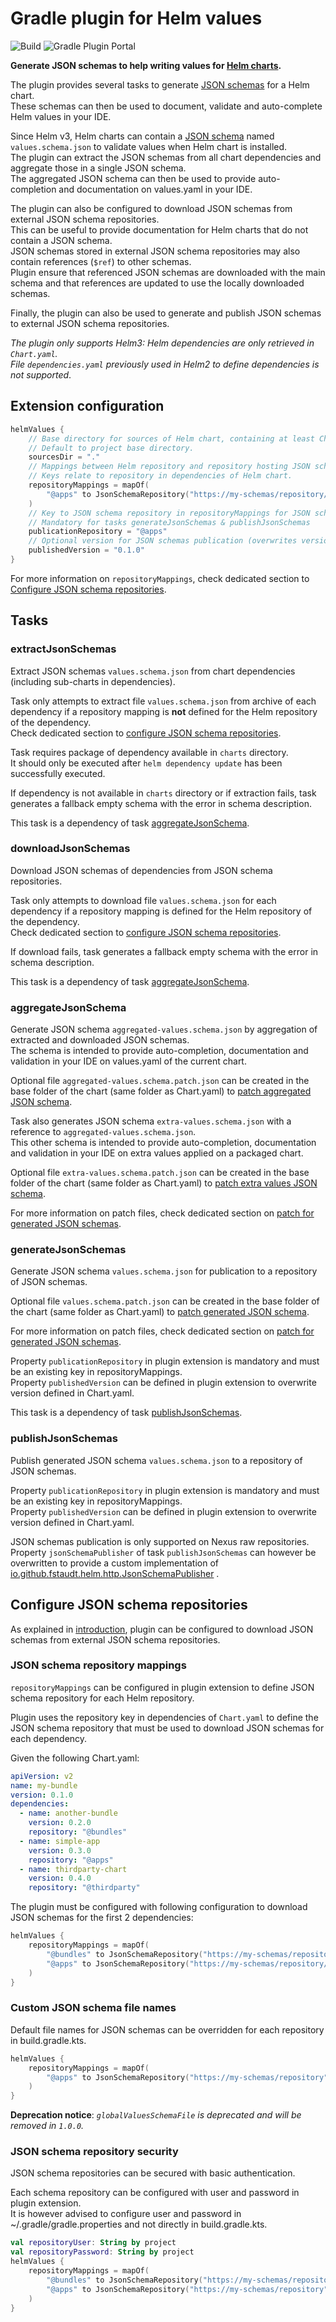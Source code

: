 # Gradle plugin for Helm values

![Build](https://github.com/fstaudt/helm-values/workflows/Build/badge.svg)
![Gradle Plugin Portal](https://img.shields.io/gradle-plugin-portal/v/io.github.fstaudt.helm-values)

**Generate JSON schemas to help writing values for [Helm charts](https://helm.sh/).**

The plugin provides several tasks to generate [JSON schemas](https://json-schema.org/) for a Helm chart.\
These schemas can then be used to document, validate and auto-complete Helm values in your IDE.

Since Helm v3, Helm charts can contain a [JSON schema](https://helm.sh/docs/topics/charts/#schema-files)
named `values.schema.json` to validate values when Helm chart is installed.\
The plugin can extract the JSON schemas from all chart dependencies and aggregate those in a single JSON schema.\
The aggregated JSON schema can then be used to provide auto-completion and documentation on values.yaml in your IDE.

The plugin can also be configured to download JSON schemas from external JSON schema repositories.\
This can be useful to provide documentation for Helm charts that do not contain a JSON schema.\
JSON schemas stored in external JSON schema repositories may also contain references (`$ref`) to other schemas.\
Plugin ensure that referenced JSON schemas are downloaded with the main schema and that references are updated to use
the locally downloaded schemas.

Finally, the plugin can also be used to generate and publish JSON schemas to external JSON schema repositories.

*The plugin only supports Helm3: Helm dependencies are only retrieved in `Chart.yaml`.*\
*File `dependencies.yaml` previously used in Helm2 to define dependencies is not supported*.

## Extension configuration

```kotlin
helmValues {
    // Base directory for sources of Helm chart, containing at least Chart.yaml.
    // Default to project base directory.
    sourcesDir = "."
    // Mappings between Helm repository and repository hosting JSON schemas for charts
    // Keys relate to repository in dependencies of Helm chart.
    repositoryMappings = mapOf(
        "@apps" to JsonSchemaRepository("https://my-schemas/repository/json-schemas/apps")
    )
    // Key to JSON schema repository in repositoryMappings for JSON schemas publication
    // Mandatory for tasks generateJsonSchemas & publishJsonSchemas
    publicationRepository = "@apps"
    // Optional version for JSON schemas publication (overwrites version in Chart.yaml)
    publishedVersion = "0.1.0"
}
```

For more information on `repositoryMappings`, check dedicated section
to [Configure JSON schema repositories](#configure-json-schema-repositories).

## Tasks

### extractJsonSchemas

Extract JSON schemas `values.schema.json` from chart dependencies (including sub-charts in dependencies).

Task only attempts to extract file `values.schema.json` from archive of each dependency
if a repository mapping is **not** defined for the Helm repository of the dependency.\
Check dedicated section to [configure JSON schema repositories](#configure-json-schema-repositories).

Task requires package of dependency available in `charts` directory.\
It should only be executed after `helm dependency update` has been successfully executed.

If dependency is not available in `charts` directory or if extraction fails,
task generates a fallback empty schema with the error in schema description.

This task is a dependency of task [aggregateJsonSchema](#aggregatejsonschema).

### downloadJsonSchemas

Download JSON schemas of dependencies from JSON schema repositories.

Task only attempts to download file `values.schema.json` for each dependency
if a repository mapping is defined for the Helm repository of the dependency.\
Check dedicated section to [configure JSON schema repositories](#configure-json-schema-repositories).

If download fails, task generates a fallback empty schema with the error in schema description.

This task is a dependency of task [aggregateJsonSchema](#aggregatejsonschema).

### aggregateJsonSchema

Generate JSON schema `aggregated-values.schema.json` by aggregation of extracted and downloaded JSON schemas.\
The schema is intended to provide auto-completion, documentation and validation in your IDE on values.yaml of the
current chart.

Optional file `aggregated-values.schema.patch.json` can be created in the base folder of the chart (same folder as
Chart.yaml)
to [patch aggregated JSON schema](https://jsonpatch.com/).

Task also generates JSON schema `extra-values.schema.json` with a reference to `aggregated-values.schema.json`.\
This other schema is intended to provide auto-completion, documentation and validation in your IDE on extra values
applied on a packaged chart.

Optional file `extra-values.schema.patch.json` can be created in the base folder of the chart (same folder as
Chart.yaml)
to [patch extra values JSON schema](https://jsonpatch.com/).

For more information on patch files, check dedicated section
on [patch for generated JSON schemas](../README.md#patch-for-generated-json-schemas).

### generateJsonSchemas

Generate JSON schema `values.schema.json` for publication to a repository of JSON
schemas.

Optional file `values.schema.patch.json` can be created in the base folder of the chart (same folder as Chart.yaml)
to [patch generated JSON schema](https://jsonpatch.com/).

For more information on patch files, check dedicated section
on [patch for generated JSON schemas](../README.md#patch-for-generated-json-schemas).

Property `publicationRepository` in plugin extension is mandatory and must be an existing key in repositoryMappings.\
Property `publishedVersion` can be defined in plugin extension to overwrite version defined in Chart.yaml.

This task is a dependency of task [publishJsonSchemas](#publishjsonschemas).

### publishJsonSchemas

Publish generated JSON schema `values.schema.json` to a repository of JSON schemas.

Property `publicationRepository` in plugin extension is mandatory and must be an existing key in repositoryMappings.\
Property `publishedVersion` can be defined in plugin extension to overwrite version defined in Chart.yaml.

JSON schemas publication is only supported on Nexus raw repositories.\
Property `jsonSchemaPublisher` of task `publishJsonSchemas` can however be overwritten
to provide a custom implementation
of [io.github.fstaudt.helm.http.JsonSchemaPublisher](../helm-values-shared/src/main/kotlin/io/github/fstaudt/helm/http/JsonSchemaPublisher.kt)
.

## Configure JSON schema repositories

As explained in [introduction](../README.md#json-schema-repositories),
plugin can be configured to download JSON schemas from external JSON schema repositories.

### JSON schema repository mappings

`repositoryMappings` can be configured in plugin extension to define JSON schema repository for each Helm repository.

Plugin uses the repository key in dependencies of `Chart.yaml` to define the JSON schema repository
that must be used to download JSON schemas for each dependency.

Given the following Chart.yaml:

```yaml
apiVersion: v2
name: my-bundle
version: 0.1.0
dependencies:
  - name: another-bundle
    version: 0.2.0
    repository: "@bundles"
  - name: simple-app
    version: 0.3.0
    repository: "@apps"
  - name: thirdparty-chart
    version: 0.4.0
    repository: "@thirdparty"
```

The plugin must be configured with following configuration to download JSON schemas for the first 2 dependencies:

```kotlin
helmValues {
    repositoryMappings = mapOf(
        "@bundles" to JsonSchemaRepository("https://my-schemas/repository/bundles"),
        "@apps" to JsonSchemaRepository("https://my-schemas/repository/apps")
    )
}
```

### Custom JSON schema file names

Default file names for JSON schemas can be overridden for each repository in build.gradle.kts.

```kotlin
helmValues {
    repositoryMappings = mapOf(
        "@apps" to JsonSchemaRepository("https://my-schemas/repository", valuesSchemaFile="helm-values.json", globalValuesSchemaFile="helm-global.json")
    )
}
```

**Deprecation notice**: *`globalValuesSchemaFile` is deprecated and will be removed in `1.0.0`.*

### JSON schema repository security

JSON schema repositories can be secured with basic authentication.

Each schema repository can be configured with user and password in plugin extension.\
It is however advised to configure user and password in ~/.gradle/gradle.properties and not directly in
build.gradle.kts.

```kotlin
val repositoryUser: String by project
val repositoryPassword: String by project
helmValues {
    repositoryMappings = mapOf(
        "@bundles" to JsonSchemaRepository("https://my-schemas/repository", repositoryUser, repositoryPassword),
        "@apps" to JsonSchemaRepository("https://my-schemas/repository", repositoryUser, repositoryPassword)
    )
}
```
